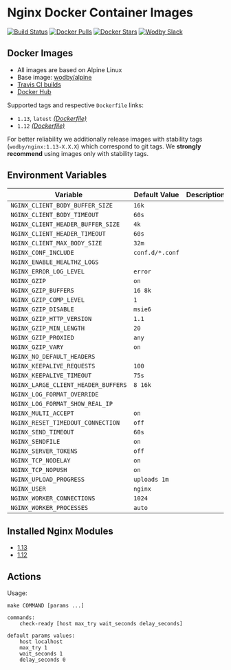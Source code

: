 # Nginx Docker Container Images

[![Build Status](https://travis-ci.org/wodby/nginx.svg?branch=master)](https://travis-ci.org/wodby/nginx)
[![Docker Pulls](https://img.shields.io/docker/pulls/wodby/nginx.svg)](https://hub.docker.com/r/wodby/nginx)
[![Docker Stars](https://img.shields.io/docker/stars/wodby/nginx.svg)](https://hub.docker.com/r/wodby/nginx)
[![Wodby Slack](http://slack.wodby.com/badge.svg)](http://slack.wodby.com)

## Docker Images

* All images are based on Alpine Linux
* Base image: [wodby/alpine](https://github.com/wodby/alpine)
* [Travis CI builds](https://travis-ci.org/wodby/nginx) 
* [Docker Hub](https://hub.docker.com/r/wodby/nginx)

Supported tags and respective `Dockerfile` links:

* `1.13`, `latest` [_(Dockerfile)_](https://github.com/wodby/nginx/tree/master/Dockerfile)
* `1.12` [_(Dockerfile)_](https://github.com/wodby/nginx/tree/master/Dockerfile)

For better reliability we additionally release images with stability tags (`wodby/nginx:1.13-X.X.X`) which correspond to git tags. We **strongly recommend** using images only with stability tags. 

## Environment Variables

| Variable                            | Default Value   | Description |
| ----------------------------------- | --------------- | ----------- |
| `NGINX_CLIENT_BODY_BUFFER_SIZE`     | `16k`           |             |
| `NGINX_CLIENT_BODY_TIMEOUT`         | `60s`           |             |
| `NGINX_CLIENT_HEADER_BUFFER_SIZE`   | `4k`            |             |
| `NGINX_CLIENT_HEADER_TIMEOUT`       | `60s`           |             |
| `NGINX_CLIENT_MAX_BODY_SIZE`        | `32m`           |             |
| `NGINX_CONF_INCLUDE`                | `conf.d/*.conf` |             |
| `NGINX_ENABLE_HEALTHZ_LOGS`         |                 |             |
| `NGINX_ERROR_LOG_LEVEL`             | `error`         |             |
| `NGINX_GZIP`                        | `on`            |             |
| `NGINX_GZIP_BUFFERS`                | `16 8k`         |             |
| `NGINX_GZIP_COMP_LEVEL`             | `1`             |             |
| `NGINX_GZIP_DISABLE`                | `msie6`         |             |
| `NGINX_GZIP_HTTP_VERSION`           | `1.1`           |             |
| `NGINX_GZIP_MIN_LENGTH`             | `20`            |             |
| `NGINX_GZIP_PROXIED`                | `any`           |             |
| `NGINX_GZIP_VARY`                   | `on`            |             |
| `NGINX_NO_DEFAULT_HEADERS`          |                 |             |
| `NGINX_KEEPALIVE_REQUESTS`          | `100`           |             |
| `NGINX_KEEPALIVE_TIMEOUT`           | `75s`           |             |
| `NGINX_LARGE_CLIENT_HEADER_BUFFERS` | `8 16k`         |             |
| `NGINX_LOG_FORMAT_OVERRIDE`         |                 |             |
| `NGINX_LOG_FORMAT_SHOW_REAL_IP`     |                 |             |
| `NGINX_MULTI_ACCEPT`                | `on`            |             |
| `NGINX_RESET_TIMEDOUT_CONNECTION`   | `off`           |             |
| `NGINX_SEND_TIMEOUT`                | `60s`           |             |
| `NGINX_SENDFILE`                    | `on`            |             |
| `NGINX_SERVER_TOKENS`               | `off`           |             |
| `NGINX_TCP_NODELAY`                 | `on`            |             |
| `NGINX_TCP_NOPUSH`                  | `on`            |             |
| `NGINX_UPLOAD_PROGRESS`             | `uploads 1m`    |             |
| `NGINX_USER`                        | `nginx`         |             |
| `NGINX_WORKER_CONNECTIONS`          | `1024`          |             |
| `NGINX_WORKER_PROCESSES`            | `auto`          |             |

## Installed Nginx Modules

* [1.13](https://raw.githubusercontent.com/wodby/nginx/master/tests/nginx_modules)
* [1.12](https://raw.githubusercontent.com/wodby/nginx/master/tests/nginx_modules)

## Actions

Usage:
```
make COMMAND [params ...]

commands:
    check-ready [host max_try wait_seconds delay_seconds]
 
default params values:
    host localhost
    max_try 1
    wait_seconds 1
    delay_seconds 0
```
